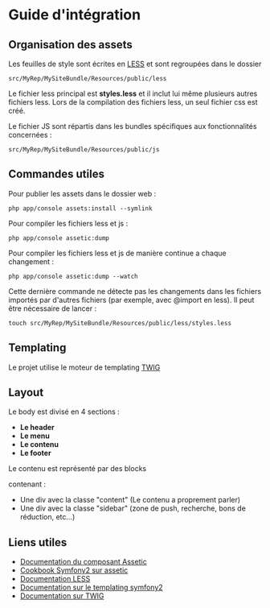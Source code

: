 Guide d'intégration
===================

Organisation des assets
-----------------------

Les feuilles de style sont écrites en [LESS](http://lesscss.org/) et sont regroupées dans le dossier

    src/MyRep/MySiteBundle/Resources/public/less

Le fichier less principal est **styles.less** et il inclut lui même plusieurs autres fichiers less. Lors de la
compilation des fichiers less, un seul fichier css est créé.

Le fichier JS sont répartis dans les bundles spécifiques aux fonctionnalités concernées :

    src/MyRep/MySiteBundle/Resources/public/js

Commandes utiles
----------------

Pour publier les assets dans le dossier web :

    php app/console assets:install --symlink

Pour compiler les fichiers less et js :

    php app/console assetic:dump

Pour compiler les fichiers less et js de manière continue a chaque changement :

    php app/console assetic:dump --watch

Cette dernière commande ne détecte pas les changements dans les fichiers importés par d'autres fichiers (par exemple,
avec @import en less). Il peut être nécessaire de lancer :

    touch src/MyRep/MySiteBundle/Resources/public/less/styles.less

Templating
----------

Le projet utilise le moteur de templating [TWIG](http://twig.sensiolabs.org/)

Layout
------

Le body est divisé en 4 sections :

* **Le header**
* **Le menu**
* **Le contenu**
* **Le footer**

Le contenu est représenté par des blocks <section> contenant :

* Une div avec la classe "content" (Le contenu a proprement parler)
* Une div avec la classe "sidebar" (zone de push, recherche, bons de réduction, etc...)

Liens utiles
------------

* [Documentation du composant Assetic](http://symfony.com/doc/2.1/cookbook/assetic/index.html)
* [Cookbook Symfony2 sur assetic](http://symfony.com/doc/2.1/cookbook/assetic/index.html)
* [Documentation LESS](http://lesscss.org/)
* [Documentation sur le templating symfony2](http://symfony.com/doc/2.1/book/templating.html)
* [Documentation sur TWIG](http://twig.sensiolabs.org/)
